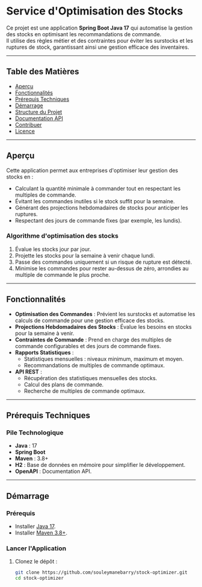 # Service d'Optimisation des Stocks

Ce projet est une application **Spring Boot Java 17** 
qui automatise la gestion des stocks en optimisant les recommandations de commande.  
Il utilise des règles métier et des contraintes pour éviter les surstocks et les ruptures de stock,
garantissant ainsi une gestion efficace des inventaires.

---

## Table des Matières
- [Aperçu](#aperçu)
- [Fonctionnalités](#fonctionnalités)
- [Prérequis Techniques](#prérequis-techniques)
- [Démarrage](#démarrage)
- [Structure du Projet](#structure-du-projet)
- [Documentation API](#documentation-api)
- [Contribuer](#contribuer)
- [Licence](#licence)

---

## Aperçu

Cette application permet aux entreprises d'optimiser leur gestion des stocks en :
- Calculant la quantité minimale à commander tout en respectant les multiples de commande.
- Évitant les commandes inutiles si le stock suffit pour la semaine.
- Générant des projections hebdomadaires de stocks pour anticiper les ruptures.
- Respectant des jours de commande fixes (par exemple, les lundis).

### Algorithme d'optimisation des stocks

1. Évalue les stocks jour par jour.
2. Projette les stocks pour la semaine à venir chaque lundi.
3. Passe des commandes uniquement si un risque de rupture est détecté.
4. Minimise les commandes pour rester au-dessus de zéro, arrondies au multiple de commande le plus proche.

---

## Fonctionnalités

- **Optimisation des Commandes** : Prévient les surstocks et automatise les calculs de commande pour une gestion efficace des stocks.
- **Projections Hebdomadaires des Stocks** : Évalue les besoins en stocks pour la semaine à venir.
- **Contraintes de Commande** : Prend en charge des multiples de commande configurables et des jours de commande fixes.
- **Rapports Statistiques** :
   - Statistiques mensuelles : niveaux minimum, maximum et moyen.
   - Recommandations de multiples de commande optimaux.
- **API REST** :
   - Récupération des statistiques mensuelles des stocks.
   - Calcul des plans de commande.
   - Recherche de multiples de commande optimaux.

---

## Prérequis Techniques

### Pile Technologique
- **Java** : 17
- **Spring Boot**
- **Maven** : 3.8+
- **H2** : Base de données en mémoire pour simplifier le développement.
- **OpenAPI** : Documentation API.

---

## Démarrage

### Prérequis
- Installer [Java 17](https://www.oracle.com/java/technologies/downloads/#java17).
- Installer [Maven 3.8+](https://maven.apache.org/download.cgi).

### Lancer l'Application

1. Clonez le dépôt :
   ```bash
   git clone https://github.com/souleymanebarry/stock-optimizer.git
   cd stock-optimizer
